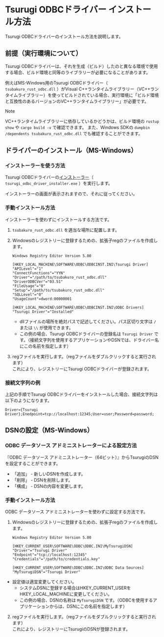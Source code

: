 # Tsurugi ODBCドライバー インストール方法

Tsurugi ODBCドライバーのインストール方法を説明します。

## 前提（実行環境について）

Tsurugi ODBCドライバーは、それを生成（ビルド）したのと異なる環境で使用する場合、ビルド環境と同等のライブラリーが必要になることがあります。

例えばMS-Windows用のTsurugi ODBCドライバー（ `tsubakuro_rust_odbc.dll`  ）がVisual C++ランタイムライブラリー（VC++ランタイムライブラリー）を使ってビルドされている場合、実行環境に「ビルド環境と互換性のあるバージョンのVC++ランタイムライブラリー」が必要です。

> [!NOTE]
>
> VC++ランタイムライブラリーに依存しているかどうかは、ビルド環境の `rustup show` や `cargo build -v` で確認できます。
> また、Windows SDKの `dumpbin /dependents tsubakuro_rust_odbc.dll` でも確認することができます。

## ドライバーのインストール（MS-Windows）

### インストーラーを使う方法

Tsurugi ODBCドライバーの[インストーラー](../installer)（ `tsurugi_odbc_driver_installer.exe` ）を実行します。

インストーラーの画面が表示されますので、それに従ってください。

### 手動インストール方法

インストーラーを使わずにインストールする方法です。

1. `tsubakuro_rust_odbc.dll` を適当な場所に配置します。

2. Windowsのレジストリーに登録するための、拡張子regのファイルを作成します。

   ```reg
   Windows Registry Editor Version 5.00
   
   [HKEY_LOCAL_MACHINE\SOFTWARE\ODBC\ODBCINST.INI\Tsurugi Driver]
   "APILevel"="1"
   "ConnectFunctions"="YYN"
   "Driver"="/path/to/tsubakuro_rust_odbc.dll"
   "DriverODBCVer"="03.51"
   "FileUsage"="0"
   "Setup"="/path/to/tsubakuro_rust_odbc.dll"
   "SQLLevel"="0"
   "UsageCount"=dword:00000001
   
   [HKEY_LOCAL_MACHINE\SOFTWARE\ODBC\ODBCINST.INI\ODBC Drivers]
   "Tsurugi Driver"="Installed"
   ```

   - dllファイルの場所を絶対パスで記述してください。パス区切り文字は `/` または `\\` が使用できます。
   - この例の場合、Tsurugi ODBCドライバーの登録名は `Tsurugi Driver` です。（接続文字列を使用するアプリケーションやDSNでは、ドライバー名にこの名前を指定します）

3. regファイルを実行します。（regファイルをダブルクリックすると実行されます）  
   これにより、レジストリーにTsurugi ODBCドライバーが登録されます。

### 接続文字列の例

上記の手順でTsurugi ODBCドライバーをインストールした場合、接続文字列は以下のようになります。

```
Driver={Tsurugi Driver};Enedpoint=tcp://localhost:12345;User=user;Password=password;
```

## DSNの設定（MS-Windows）

### ODBC データソース アドミニストレーターによる設定方法

『ODBC データソース アドミニストレーター（64ビット）』からTsurugiのDSNを設定することができます。

- 「追加」 - 新しいDSNを作成します。
- 「削除」 - DSNを削除します。
- 「構成」 - DSNの内容を変更します。

### 手動インストール方法

ODBC データソース アドミニストレーターを使わずに設定する方法です。

1. Windowsのレジストリーに登録するための、拡張子regのファイルを作成します。

   ```reg
   Windows Registry Editor Version 5.00
   
   [HKEY_CURRENT_USER\SOFTWARE\ODBC\ODBC.INI\MyTsurugiDSN]
   "Driver"="Tsurugi Driver"
   "Endpoint"="tcp://localhost:12345"
   "Credentials"="/path/to/credentials.key"
   
   [HKEY_CURRENT_USER\SOFTWARE\ODBC\ODBC.INI\ODBC Data Sources]
   "MyTsurugiDSN"="Tsurugi Driver"
   ```
   
- 設定値は適宜変更してください。
     - システムDSNに登録する場合はHKEY_CURRENT_USERをHKEY_LOCAL_MACHINEに変更してください。
   - この例の場合、DSNの名称は `MyTsurugiDSN` です。（ODBCを使用するアプリケーションからは、DSNにこの名前を指定します）
   
2. regファイルを実行します。（regファイルをダブルクリックすると実行されます）  
   これにより、レジストリーにTsurugiのDSNが登録されます。
